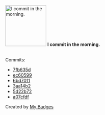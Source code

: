<img src="https://my-badges.github.io/my-badges/morning-commits.png" alt="I commit in the morning." title="I commit in the morning." width="128">
<strong>I commit in the morning.</strong>
<br><br>

Commits:

- <a href="https://github.com/p0dalirius/windows-cryptography-explained/commit/7fb635d3848a88a31149a9b3ac6f7ebbbe333b8b">7fb635d</a>
- <a href="https://github.com/p0dalirius/winacl/commit/ec60599adbaa5d4bc1caf1a661da993d6b507a80">ec60599</a>
- <a href="https://github.com/p0dalirius/winacl/commit/6bd70119a3766321b38a9e0be5931f06308028f6">6bd7011</a>
- <a href="https://github.com/p0dalirius/winacl/commit/3aa14b22709c1624dd6f486c5c590b902d2824bc">3aa14b2</a>
- <a href="https://github.com/p0dalirius/winacl/commit/5d22b72ab6577584dfe3b4524b3868f2d4ba261e">5d22b72</a>
- <a href="https://github.com/p0dalirius/winacl/commit/a07cfdf631a63315a7138aa39a606fffa1346f38">a07cfdf</a>


Created by <a href="https://github.com/my-badges/my-badges">My Badges</a>